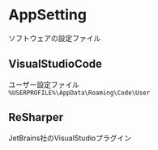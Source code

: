 # AppSetting
ソフトウェアの設定ファイル

## VisualStudioCode  
ユーザー設定ファイル  
`%USERPROFILE%\AppData\Roaming\Code\User`

## ReSharper
JetBrains社のVisualStudioプラグイン

